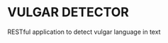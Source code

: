 VULGAR DETECTOR
============================
RESTful application to detect vulgar language in text

